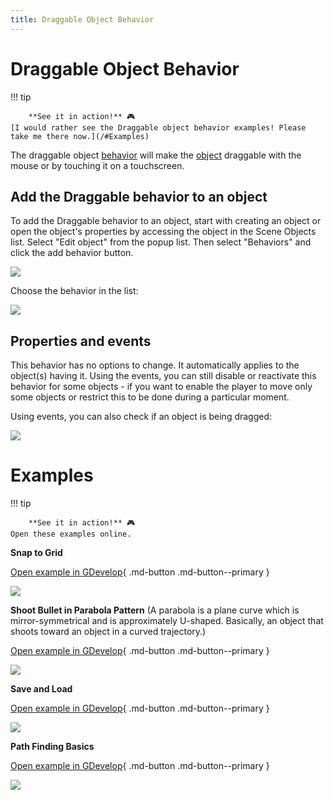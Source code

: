 ```yaml
---
title: Draggable Object Behavior
---
```

# Draggable Object Behavior

!!! tip
    
        **See it in action!** 🎮  
    [I would rather see the Draggable object behavior examples! Please take me there now.](/#Examples)
    

The draggable object [behavior](/gdevelop5/behaviors) will make the [object](/gdevelop5/objects) draggable with the mouse or by touching it on a touchscreen.

## Add the Draggable behavior to an object

To add the Draggable behavior to an object, start with creating an object or open the object's properties by accessing the object in the Scene Objects list. Select "Edit object" from the popup list. Then select "Behaviors" and click the add behavior button. 

![](/gdevelop5/behaviors/addbehavior.jpg)

Choose the behavior in the list:

![](/gdevelop5/behaviors/draggable-object-behavior-inlist.png)

## Properties and events

This behavior has no options to change. It automatically applies to the object(s) having it.
Using the events, you can still disable or reactivate this behavior for some objects - if you want to enable the player to move only some objects or restrict this to be done during a particular moment.

Using events, you can also check if an object is being dragged:

![](/gdevelop5/behaviors/eventcondtiondraggableobject.png)


# Examples 

!!! tip
    
        **See it in action!** 🎮  
    Open these examples online.

**Snap to Grid**

[Open example in GDevelop](https://editor.gdevelop.io/?project=example://snap-object-to-grid){ .md-button .md-button--primary }

[![](/gdevelop5/behaviors/snaptogrid.png)](https://editor.gdevelop.io/?project=example://snap-object-to-grid)

  

**Shoot Bullet in Parabola Pattern** (A parabola is a plane curve which is mirror-symmetrical and is approximately U-shaped. Basically, an object that shoots toward an object in a curved trajectory.)

[Open example in GDevelop](https://editor.gdevelop.io/?project=example://shoot-bullet-in-parabola){ .md-button .md-button--primary }

[![](/gdevelop5/behaviors/shootbulletparabolapattern.png)](https://editor.gdevelop.io/?project=example://shoot-bullet-in-parabola)

  

**Save and Load**

[Open example in GDevelop](https://editor.gdevelop.io/?project=example://save-load){ .md-button .md-button--primary }

[![](/gdevelop5/behaviors/saveandloadexample.png)](https://editor.gdevelop.io/?project=example://save-load)

  

**Path Finding Basics**

[Open example in GDevelop](https://editor.gdevelop.io/?project=example://pathfinding-basics){ .md-button .md-button--primary }

[![](/gdevelop5/behaviors/pathfindingbasics.png)](https://editor.gdevelop.io/?project=example://pathfinding-basics)
